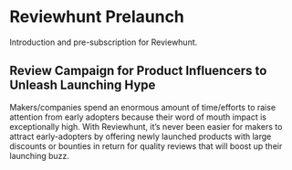 # Reviewhunt Prelaunch
Introduction and pre-subscription for Reviewhunt.

## Review Campaign for Product Influencers to Unleash Launching Hype
Makers/companies spend an enormous amount of time/efforts to raise attention from early adopters because their word of mouth impact is exceptionally high. With Reviewhunt, it’s never been easier for makers to attract early-adopters by offering newly launched products with large discounts or bounties in return for quality reviews that will boost up their launching buzz.
